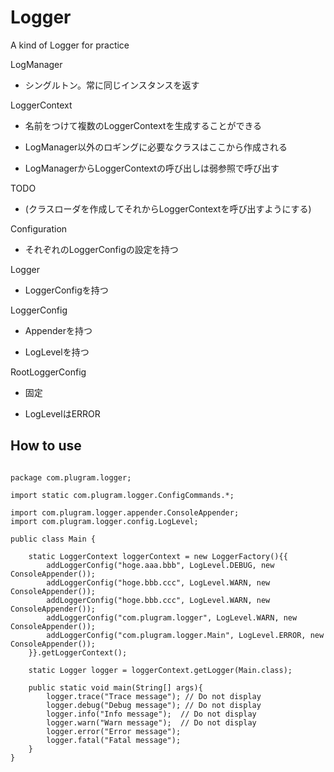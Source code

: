 Logger
======

A kind of Logger for practice

LogManager

  - シングルトン。常に同じインスタンスを返す

LoggerContext

  - 名前をつけて複数のLoggerContextを生成することができる

  - LogManager以外のロギングに必要なクラスはここから作成される

  - LogManagerからLoggerContextの呼び出しは弱参照で呼び出す


TODO

  - (クラスローダを作成してそれからLoggerContextを呼び出すようにする)



Configuration

  - それぞれのLoggerConfigの設定を持つ


Logger

  - LoggerConfigを持つ


LoggerConfig

  - Appenderを持つ

  - LogLevelを持つ


RootLoggerConfig

  - 固定

  - LogLevelはERROR



How to use
-------------

<pre><code>
package com.plugram.logger;

import static com.plugram.logger.ConfigCommands.*;

import com.plugram.logger.appender.ConsoleAppender;
import com.plugram.logger.config.LogLevel;

public class Main {

	static LoggerContext loggerContext = new LoggerFactory(){{
		addLoggerConfig("hoge.aaa.bbb", LogLevel.DEBUG, new ConsoleAppender());
		addLoggerConfig("hoge.bbb.ccc", LogLevel.WARN, new ConsoleAppender());
		addLoggerConfig("hoge.bbb.ccc", LogLevel.WARN, new ConsoleAppender());
		addLoggerConfig("com.plugram.logger", LogLevel.WARN, new ConsoleAppender());
		addLoggerConfig("com.plugram.logger.Main", LogLevel.ERROR, new ConsoleAppender());
	}}.getLoggerContext();
	
	static Logger logger = loggerContext.getLogger(Main.class);
	
	public static void main(String[] args){
		logger.trace("Trace message"); // Do not display
		logger.debug("Debug message"); // Do not display
		logger.info("Info message");  // Do not display
		logger.warn("Warn message");  // Do not display
		logger.error("Error message");
		logger.fatal("Fatal message");
	}
}
</code></pre>

